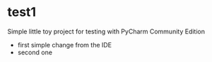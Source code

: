 # test1
Simple little toy project for testing with PyCharm Community Edition
* first simple change from the IDE
* second one